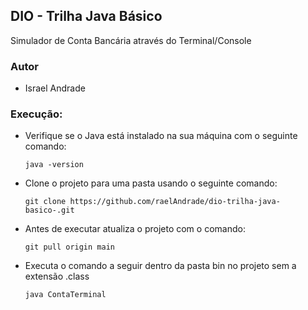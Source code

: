 ## DIO - Trilha Java Básico

Simulador de Conta Bancária através do Terminal/Console

### Autor
- Israel Andrade

### Execução:

- Verifique se o Java está instalado na sua máquina com o seguinte comando:
    ```
    java -version
    ```
- Clone o projeto para uma pasta usando o seguinte comando:
    ```
    git clone https://github.com/raelAndrade/dio-trilha-java-basico-.git
    ```

- Antes de executar atualiza o projeto com o comando:
    ```
    git pull origin main
    ```

- Executa o comando a seguir dentro da pasta bin no projeto sem a extensão .class
    ```
    java ContaTerminal
    ```
